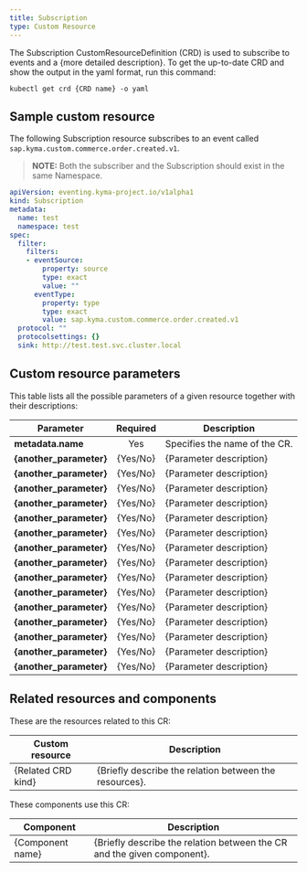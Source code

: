 ```yaml
---
title: Subscription
type: Custom Resource
---
```


The Subscription CustomResourceDefinition (CRD) is used to subscribe to events and a {more detailed description}. To get the up-to-date CRD and show the output in the yaml format, run this command:

`kubectl get crd {CRD name} -o yaml`

## Sample custom resource

The following Subscription resource subscribes to an event called `sap.kyma.custom.commerce.order.created.v1`.

> **NOTE:** Both the subscriber and the Subscription should exist in the same Namespace.

```yaml
apiVersion: eventing.kyma-project.io/v1alpha1
kind: Subscription
metadata:
  name: test
  namespace: test
spec:
  filter:
    filters:
    - eventSource:
        property: source
        type: exact
        value: ""
      eventType:
        property: type
        type: exact
        value: sap.kyma.custom.commerce.order.created.v1
  protocol: ""
  protocolsettings: {}
  sink: http://test.test.svc.cluster.local
```

## Custom resource parameters

This table lists all the possible parameters of a given resource together with their descriptions:

| Parameter   | Required |  Description |
|-------------|:---------:|--------------|
| **metadata.name** | Yes | Specifies the name of the CR. |
| **{another_parameter}** | {Yes/No} | {Parameter description} |
| **{another_parameter}** | {Yes/No} | {Parameter description} |
| **{another_parameter}** | {Yes/No} | {Parameter description} |
| **{another_parameter}** | {Yes/No} | {Parameter description} |
| **{another_parameter}** | {Yes/No} | {Parameter description} |
| **{another_parameter}** | {Yes/No} | {Parameter description} |
| **{another_parameter}** | {Yes/No} | {Parameter description} |
| **{another_parameter}** | {Yes/No} | {Parameter description} |
| **{another_parameter}** | {Yes/No} | {Parameter description} |
| **{another_parameter}** | {Yes/No} | {Parameter description} |
| **{another_parameter}** | {Yes/No} | {Parameter description} |
| **{another_parameter}** | {Yes/No} | {Parameter description} |
| **{another_parameter}** | {Yes/No} | {Parameter description} |
| **{another_parameter}** | {Yes/No} | {Parameter description} |
| **{another_parameter}** | {Yes/No} | {Parameter description} |


## Related resources and components

These are the resources related to this CR:

| Custom resource |   Description |
|-----------------|---------------|
| {Related CRD kind} |  {Briefly describe the relation between the resources}. |

These components use this CR:

| Component   |   Description |
|-------------|---------------|
| {Component name} |  {Briefly describe the relation between the CR and the given component}. |